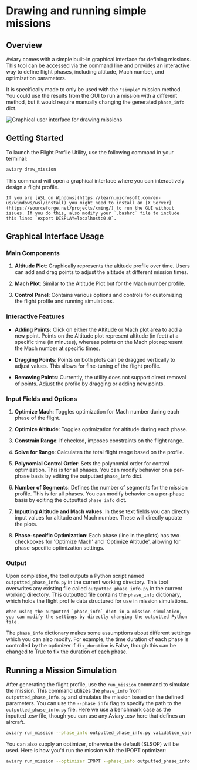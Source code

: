 # Drawing and running simple missions

## Overview

Aviary comes with a simple built-in graphical interface for defining missions.
This tool can be accessed via the command line and provides an interactive way to define flight phases, including altitude, Mach number, and optimization parameters.

It is specifically made to only be used with the `"simple"` mission method.
You could use the results from the GUI to run a mission with a different method, but it would require manually changing the generated `phase_info` dict.

![Graphical user interface for drawing missions](images/gui.png)

## Getting Started

To launch the Flight Profile Utility, use the following command in your terminal:

```bash
aviary draw_mission
```

This command will open a graphical interface where you can interactively design a flight profile.

```{note}
If you are [WSL on Windows](https://learn.microsoft.com/en-us/windows/wsl/install) you might need to install an [X Server](https://sourceforge.net/projects/xming/) to run the GUI without issues. If you do this, also modify your `.bashrc` file to include this line: `export DISPLAY=localhost:0.0`. 
```

## Graphical Interface Usage

### Main Components

1. **Altitude Plot**: Graphically represents the altitude profile over time. Users can add and drag points to adjust the altitude at different mission times.

2. **Mach Plot**: Similar to the Altitude Plot but for the Mach number profile.

3. **Control Panel**: Contains various options and controls for customizing the flight profile and running simulations.

### Interactive Features

- **Adding Points**: Click on either the Altitude or Mach plot area to add a new point. Points on the Altitude plot represent altitude (in feet) at a specific time (in minutes), whereas points on the Mach plot represent the Mach number at specific times.

- **Dragging Points**: Points on both plots can be dragged vertically to adjust values. This allows for fine-tuning of the flight profile.

- **Removing Points**: Currently, the utility does not support direct removal of points. Adjust the profile by dragging or adding new points.

### Input Fields and Options

1. **Optimize Mach**: Toggles optimization for Mach number during each phase of the flight.

2. **Optimize Altitude**: Toggles optimization for altitude during each phase.

3. **Constrain Range**: If checked, imposes constraints on the flight range.

4. **Solve for Range**: Calculates the total flight range based on the profile.

5. **Polynomial Control Order**: Sets the polynomial order for control optimization. This is for all phases. You can modify behavior on a per-phase basis by editing the outputted `phase_info` dict.

6. **Number of Segments**: Defines the number of segments for the mission profile. This is for all phases. You can modify behavior on a per-phase basis by editing the outputted `phase_info` dict.

7. **Inputting Altitude and Mach values**: In these text fields you can directly input values for altitude and Mach number. These will directly update the plots.

8. **Phase-specific Optimization**: Each phase (line in the plots) has two checkboxes for 'Optimize Mach' and 'Optimize Altitude', allowing for phase-specific optimization settings.

### Output

Upon completion, the tool outputs a Python script named `outputted_phase_info.py` in the current working directory.
This tool overwrites any existing file called `outputted_phase_info.py` in the current working directory.
This outputted file contains the `phase_info` dictionary, which holds the flight profile data structured for use in mission simulations.

```{note}
When using the outputted `phase_info` dict in a mission simulation, you can modify the settings by directly changing the outputted Python file.
```

The `phase_info` dictionary makes some assumptions about different settings which you can also modify.
For example, the time duration of each phase is controlled by the optimizer if `fix_duration` is False, though this can be changed to True to fix the duration of each phase.

## Running a Mission Simulation

After generating the flight profile, use the `run_mission` command to simulate the mission.
This command utilizes the `phase_info` from `outputted_phase_info.py` and simulates the mission based on the defined parameters.
You can use the `--phase_info` flag to specify the path to the `outputted_phase_info.py` file.
Here we use a benchmark case as the inputted .csv file, though you can use any Aviary .csv here that defines an aircraft.

```bash
aviary run_mission --phase_info outputted_phase_info.py validation_cases/benchmark_tests/test_aircraft/aircraft_for_bench_FwFm.csv
```

You can also supply an optimizer, otherwise the default (SLSQP) will be used.
Here is how you'd run the mission with the IPOPT optimizer:

```bash
aviary run_mission --optimizer IPOPT --phase_info outputted_phase_info.py validation_cases/benchmark_tests/test_aircraft/aircraft_for_bench_FwFm.csv
```